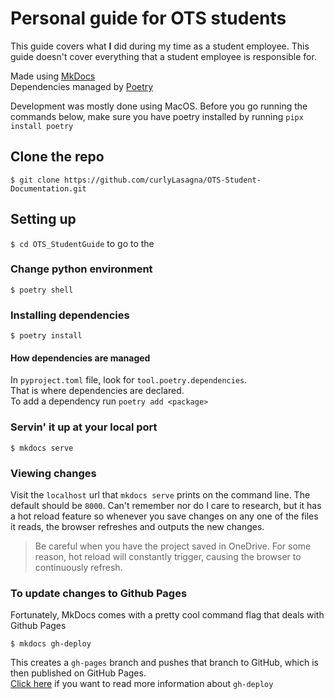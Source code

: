 # Personal guide for OTS students

This guide covers what **I** did during my time as a student employee.
This guide doesn't cover everything that a student employee is responsible for.

Made using [MkDocs](https://www.mkdocs.org/)  
Dependencies managed by [Poetry](https://python-poetry.org/)

Development was mostly done using MacOS.
Before you go running the commands below, make sure you have poetry installed by running `pipx install poetry`

## Clone the repo

`$ git clone https://github.com/curlyLasagna/OTS-Student-Documentation.git`

## Setting up

`$ cd OTS_StudentGuide` to go to the 

### Change python environment

`$ poetry shell`

### Installing dependencies

`$ poetry install`
  
#### How dependencies are managed

In `pyproject.toml` file, look for `tool.poetry.dependencies`.  
That is where dependencies are declared.  
To add a dependency run `poetry add <package>`

### Servin' it up at your local port

`$ mkdocs serve`

### Viewing changes

Visit the `localhost` url that `mkdocs serve` prints on the command line.
The default should be `8000`.
Can't remember nor do I care to research, but it has a hot reload feature so whenever you save changes on any one of the files it reads, the browser refreshes and outputs the new changes.  
> Be careful when you have the project saved in OneDrive. For some reason, hot reload will constantly trigger, causing the browser to continuously refresh.

### To update changes to Github Pages

Fortunately, MkDocs comes with a pretty cool command flag that deals with Github Pages

`$ mkdocs gh-deploy`

This creates a `gh-pages` branch and pushes that branch to GitHub, which is then published on GitHub Pages.  
[Click here](https://www.mkdocs.org/user-guide/deploying-your-docs/) if you want to read more information about `gh-deploy`
